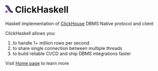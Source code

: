 # <img width="24px" height="24px" src="https://raw.githubusercontent.com/KovalevDima/ClickHaskell/master/documentation/assets/logo.svg"> ClickHaskell

Haskell implementation of [ClickHouse](https://clickhouse.com/) DBMS Native protocol and client

ClickHaskell allows you:

1. to handle 1+ million rows per second
2. to share single connection between multiple threads
3. to build reliable CI/CD and ship DBMS integrations faster

Visit [Home page](https://clickhaskell.dev/) to learn more
